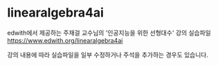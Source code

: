# linearalgebra4ai
edwith에서 제공하는 주재걸 교수님의 '인공지능을 위한 선형대수' 강의 실습파일 https://www.edwith.org/linearalgebra4ai

강의 내용에 따라 실습파일을 일부 수정하거나 주석을 추가하는 경우도 있습니다.
